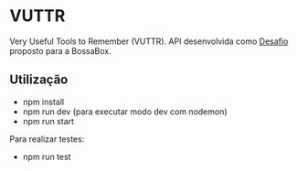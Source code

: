 # VUTTR

Very Useful Tools to Remember (VUTTR). API desenvolvida como [Desafio](https://www.notion.so/Back-end-0b2c45f1a00e4a849eefe3b1d57f23c6) proposto para a BossaBox.

## Utilização
* npm install
* npm run dev (para executar modo dev com nodemon)
* npm run start

Para realizar testes:
* npm run test